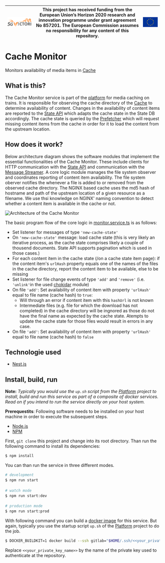 | [![5G-VICTORI logo](doc/images/5g-victori-logo.png)](https://www.5g-victori-project.eu/) | This project has received funding from the European Union’s Horizon 2020 research and innovation programme under grant agreement No 857201. The European Commission assumes no responsibility for any content of this repository. | [![Acknowledgement: This project has received funding from the European Union’s Horizon 2020 research and innovation programme under grant agreement No 857201.](doc/images/eu-flag.jpg)](https://ec.europa.eu/programmes/horizon2020/en) |
| ---------------------------------------------------------------------------------------- | ------------------------------------------------------------------------------------------------------------------------------------------- | ----------------------------------------------------------------------------------------------------------------------------------------------------------------------------------------------------------------------------------------- |


# Cache Monitor

Monitors availability of media items in [Cache](../../../5gv-cache)

## What is this?

The Cache Monitor service is part of the [platform](../../../5gv-platform) for media caching on trains. It is responsible for observing the cache directory of the [Cache](../../../5gv-cache) to determine availability of content. Changes in the availability of content items are reported to the [State API](../../../5gv-state-api) which adapts the cache state in the State DB accordingly. The cache state is queried by the [Prefetcher](../../../5gv-prefetcher) which will request missing content items from the cache in order for it to load the content from the upstream location.

## How does it work?

Below architecture diagram shows the software modules that implement the essential functionalities of the Cache Monitor. These include clients for HTTP communication with the [State API](../../../5gv-state-api) and communication with the [Message Streamer](../../../5gv-messenger). A core logic module manages the file system observer and coordinates reporting of content item availability. The file system oberver notifies the whenever a file is added to or removed from the observed cache directory. The NGINX based cache uses the md5 hash of hostname and path of the upstream location of a given resource as a filename. We use thsi knowledge on NGINX' naming convention to detect whether a content item is available in the cache or not.

![Architecture of the Cache Monitor](https://docs.google.com/drawings/d/1UGBatWVdzifi891A5NqvvgDojLQN5_uMloInKmnbO4Y/export/svg)

The basic program flow of the core logic in [monitor.service.ts](src/monitor/monitor.service.ts) is as follows:

- Set listener for messages of type `'new-cache-state'`
- On `'new-cache-state'` message: load cache state (this is very likely an iterative process, as the cache state comprises likely a couple of thousend documents. State API supports pagination which is used in those cases.)
- For each content item in the cache state (/on a cache state item page): if the content item's `urlHash` property equals one of the names of the files in the cache directory, report the content item to be available, else to be missing
- Set listener for file change events of type `'add'` and `'remove'` (i.e. `'unlink'`in the used [chokidar](https://www.npmjs.com/package/chokidar) module)
- On file `'add'`: Set availability of content item with property `'urlHash'` equal to file name (cache hash) to `true`:
  - Will through an error if content item with this `hashUrl` is not known
  - Intermediate files (e.g. file for which the download has not completed) in the cache directory will be ingnored as those do not have the final name as expected by the cache state. Atempts to update the cache state for those files would result in errors in any case.
- On file `'add'`: Set availability of content item with property `'urlHash'` equal to file name (cache hash) to `false`

## Technologie used

- [Nest.js](https://nestjs.com/)

## Install, build, run

**Note:** _Typically you would use the `up.sh` script from the [Platform](../../../5gv-platform) project to install, build and run this service as part of a composite of docker services. Read on if you intend to run the service directly on your host system._

**Prerequestits**: Following software needs to be installed on your host machine in order to execute the subsequent steps.

- [Node.js](https://nodejs.org/en/)
- [NPM](https://www.npmjs.com/)

First, `git clone` this project and change into its root directory. Than run the following command to install its dependencies:

```bash
$ npm install
```

You can than run the service in three different modes.

```bash
# development
$ npm run start

# watch mode
$ npm run start:dev

# production mode
$ npm run start:prod
```

With following command you can build a [docker image](https://www.docker.com) for this service. But again, typically you use the startup script `up.sh` of the [Platform](../../../5gv-platform) project to do the job.

```bash
$ DOCKER_BUILDKIT=1 docker build --ssh gitlab="$HOME/.ssh/<<your_private_key_name>>" -t cache-monitor .
```

Replace `<<your_private_key_name>>` by the name of the private key used to authenticate at the repository.
